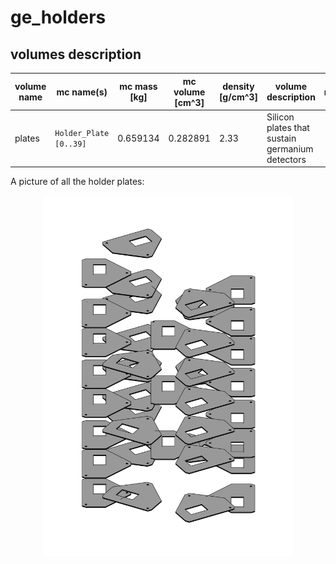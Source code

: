 # ge_holders

## volumes description

| volume name | mc name(s)             | mc mass [kg] | mc volume [cm^3] | density [g/cm^3] | volume description                              | notes |
| ----------- | ---------------------- | ------------ | ---------------- | ---------------- | ----------------------------------------------- | ----- |
| plates      | `Holder_Plate [0..39]` | 0.659134     | 0.282891         | 2.33             | Silicon plates that sustain germanium detectors |       |

A picture of all the holder plates:
<p align="center">
  <img src="holder-plates.png" width="400"/>
</p>

